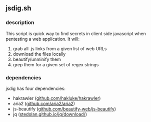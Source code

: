 ## jsdig.sh
### description
This script is quick way to find secrets in client side javascript when pentesting a web application. It will:
1) grab all .js links from a given list of web URLs
2) download the files locally
3) beautify/unminify them
4) grep them for a given set of regex strings

### dependencies
jsdig has four dependencies:
- hakrawler ([github.com/hakluke/hakrawler](https://github.com/hakluke/hakrawler))
- aria2 ([github.com/aria2/aria2](https://github.com/aria2/aria2))
- js-beautify ([github.com/beautify-web/js-beautify](https://github.com/beautify-web/js-beautify))
- jq ([stedolan.github.io/jq/download/](https://stedolan.github.io/jq/download/))
